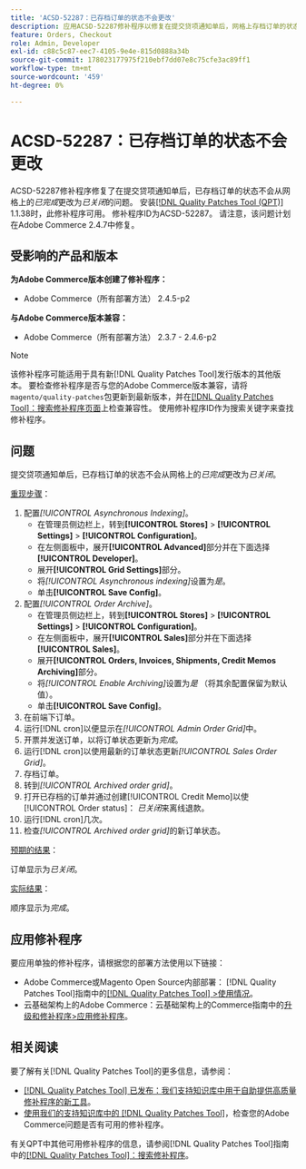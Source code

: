 ```yaml
---
title: 'ACSD-52287：已存档订单的状态不会更改'
description: 应用ACSD-52287修补程序以修复在提交贷项通知单后，网格上存档订单的状态不会从*已完成*更改为*已关闭*的Adobe Commerce问题。
feature: Orders, Checkout
role: Admin, Developer
exl-id: c88c5c87-eec7-4105-9e4e-815d0888a34b
source-git-commit: 178023177975f210ebf7dd07e8c75cfe3ac89ff1
workflow-type: tm+mt
source-wordcount: '459'
ht-degree: 0%

---
```


# ACSD-52287：已存档订单的状态不会更改

ACSD-52287修补程序修复了在提交贷项通知单后，已存档订单的状态不会从网格上的&#x200B;*已完成*&#x200B;更改为&#x200B;*已关闭*&#x200B;的问题。 安装[[!DNL Quality Patches Tool (QPT)]](/help/announcements/adobe-commerce-announcements/magento-quality-patches-released-new-tool-to-self-serve-quality-patches.md) 1.1.38时，此修补程序可用。 修补程序ID为ACSD-52287。 请注意，该问题计划在Adobe Commerce 2.4.7中修复。

## 受影响的产品和版本

**为Adobe Commerce版本创建了修补程序：**

* Adobe Commerce（所有部署方法） 2.4.5-p2

**与Adobe Commerce版本兼容：**

* Adobe Commerce（所有部署方法） 2.3.7 - 2.4.6-p2

>[!NOTE]
>
>该修补程序可能适用于具有新[!DNL Quality Patches Tool]发行版本的其他版本。 要检查修补程序是否与您的Adobe Commerce版本兼容，请将`magento/quality-patches`包更新到最新版本，并在[[!DNL Quality Patches Tool]：搜索修补程序页面](https://experienceleague.adobe.com/tools/commerce-quality-patches/index.html)上检查兼容性。 使用修补程序ID作为搜索关键字来查找修补程序。

## 问题

提交贷项通知单后，已存档订单的状态不会从网格上的&#x200B;*已完成*&#x200B;更改为&#x200B;*已关闭*。

<u>重现步骤</u>：

1. 配置&#x200B;*[!UICONTROL Asynchronous Indexing]*。
   * 在管理员侧边栏上，转到&#x200B;**[!UICONTROL Stores]** > **[!UICONTROL Settings]** > **[!UICONTROL Configuration]**。
   * 在左侧面板中，展开&#x200B;**[!UICONTROL Advanced]**&#x200B;部分并在下面选择&#x200B;**[!UICONTROL Developer]**。
   * 展开&#x200B;**[!UICONTROL Grid Settings]**&#x200B;部分。
   * 将&#x200B;*[!UICONTROL Asynchronous indexing]*&#x200B;设置为&#x200B;*是*。
   * 单击&#x200B;**[!UICONTROL Save Config]**。
1. 配置&#x200B;*[!UICONTROL Order Archive]*。
   * 在管理员侧边栏上，转到&#x200B;**[!UICONTROL Stores]** > **[!UICONTROL Settings]** > **[!UICONTROL Configuration]**。
   * 在左侧面板中，展开&#x200B;**[!UICONTROL Sales]**&#x200B;部分并在下面选择&#x200B;**[!UICONTROL Sales]**。
   * 展开&#x200B;**[!UICONTROL Orders, Invoices, Shipments, Credit Memos Archiving]**&#x200B;部分。
   * 将&#x200B;*[!UICONTROL Enable Archiving]*&#x200B;设置为&#x200B;*是* （将其余配置保留为默认值）。
   * 单击&#x200B;**[!UICONTROL Save Config]**。
1. 在前端下订单。
1. 运行[!DNL cron]以便显示在&#x200B;*[!UICONTROL Admin Order Grid]*&#x200B;中。
1. 开票并发送订单，以将订单状态更新为&#x200B;*完成*。
1. 运行[!DNL cron]以使用最新的订单状态更新&#x200B;*[!UICONTROL Sales Order Grid]*。
1. 存档订单。
1. 转到&#x200B;*[!UICONTROL Archived order grid]*。
1. 打开已存档的订单并通过创建[!UICONTROL Credit Memo]以使[!UICONTROL Order status]： *已关闭*&#x200B;来离线退款。
1. 运行[!DNL cron]几次。
1. 检查&#x200B;*[!UICONTROL Archived order grid]*&#x200B;的新订单状态。

<u>预期的结果</u>：

订单显示为&#x200B;*已关闭*。

<u>实际结果</u>：

顺序显示为&#x200B;*完成*。

## 应用修补程序

要应用单独的修补程序，请根据您的部署方法使用以下链接：

* Adobe Commerce或Magento Open Source内部部署： [!DNL Quality Patches Tool]指南中的[[!DNL Quality Patches Tool] >使用情况](https://experienceleague.adobe.com/docs/commerce-operations/tools/quality-patches-tool/usage.html)。
* 云基础架构上的Adobe Commerce：云基础架构上的Commerce指南中的[升级和修补程序>应用修补程序](https://experienceleague.adobe.com/docs/commerce-cloud-service/user-guide/develop/upgrade/apply-patches.html)。

## 相关阅读

要了解有关[!DNL Quality Patches Tool]的更多信息，请参阅：

* [[!DNL Quality Patches Tool] 已发布：我们支持知识库中用于自助提供高质量修补程序的新工具](/help/announcements/adobe-commerce-announcements/magento-quality-patches-released-new-tool-to-self-serve-quality-patches.md)。
* [使用我们的支持知识库中的 [!DNL Quality Patches Tool]](/help/support-tools/patches-available-in-qpt-tool/check-patch-for-magento-issue-with-magento-quality-patches.md)，检查您的Adobe Commerce问题是否有可用的修补程序。

有关QPT中其他可用修补程序的信息，请参阅[!DNL Quality Patches Tool]指南中的[[!DNL Quality Patches Tool]：搜索修补程序](https://experienceleague.adobe.com/tools/commerce-quality-patches/index.html)。
